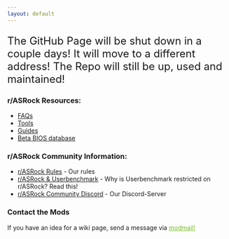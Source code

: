 ```yaml
---
layout: default
---
```


<p style="color:#red;font-size:x-large">
    The GitHub Page will be shut down in a couple days!
    It will move to a different address!
    The Repo will still be up, used and maintained!
</p>

### r/ASRock Resources:

* [FAQs](faq/index.md)
* [Tools](tools/index.md)
* [Guides](guides/index.md)
* [Beta BIOS database](beta_bios/index.md)

### r/ASRock Community Information:

* [r/ASRock Rules](rules/index.md) - Our rules
* [r/ASRock & Userbenchmark](faq/index.md#rasrock-and-userbenchmark) - Why is Userbenchmark restricted on r/ASRock? Read this!
* [r/ASRock Community Discord](https://discord.gg/rFrMpxV) - Our Discord-Server

### Contact the Mods
If you have an idea for a wiki page, send a message via <a style="color:#79bd28" href="https://www.reddit.com/message/compose?to=%2Fr%2FASRock" target="_blank">modmail!</a>